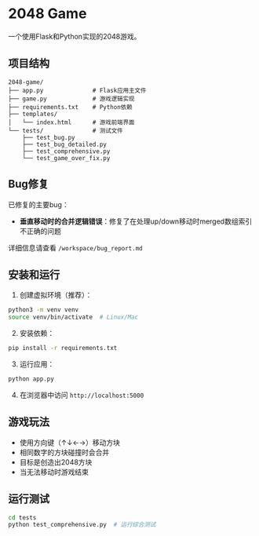 # 2048 Game

一个使用Flask和Python实现的2048游戏。

## 项目结构

```
2048-game/
├── app.py              # Flask应用主文件
├── game.py             # 游戏逻辑实现
├── requirements.txt    # Python依赖
├── templates/
│   └── index.html      # 游戏前端界面
└── tests/              # 测试文件
    ├── test_bug.py
    ├── test_bug_detailed.py
    ├── test_comprehensive.py
    └── test_game_over_fix.py
```

## Bug修复

已修复的主要bug：
- **垂直移动时的合并逻辑错误**：修复了在处理up/down移动时merged数组索引不正确的问题

详细信息请查看 `/workspace/bug_report.md`

## 安装和运行

1. 创建虚拟环境（推荐）：
```bash
python3 -m venv venv
source venv/bin/activate  # Linux/Mac
```

2. 安装依赖：
```bash
pip install -r requirements.txt
```

3. 运行应用：
```bash
python app.py
```

4. 在浏览器中访问 `http://localhost:5000`

## 游戏玩法

- 使用方向键（↑↓←→）移动方块
- 相同数字的方块碰撞时会合并
- 目标是创造出2048方块
- 当无法移动时游戏结束

## 运行测试

```bash
cd tests
python test_comprehensive.py  # 运行综合测试
```